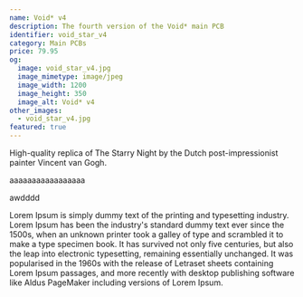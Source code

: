 ```yaml
---
name: Void* v4
description: The fourth version of the Void* main PCB
identifier: void_star_v4
category: Main PCBs
price: 79.95
og:
  image: void_star_v4.jpg
  image_mimetype: image/jpeg
  image_width: 1200
  image_height: 350
  image_alt: Void* v4
other_images:
  - void_star_v4.jpg
featured: true
---
```

High-quality replica of The Starry Night by the Dutch post-impressionist painter Vincent van Gogh.

aaaaaaaaaaaaaaaaa

awdddd

Lorem Ipsum is simply dummy text of the printing and typesetting industry. Lorem Ipsum has been the industry's standard dummy text ever since the 1500s, when an unknown printer took a galley of type and scrambled it to make a type specimen book. It has survived not only five centuries, but also the leap into electronic typesetting, remaining essentially unchanged. It was popularised in the 1960s with the release of Letraset sheets containing Lorem Ipsum passages, and more recently with desktop publishing software like Aldus PageMaker including versions of Lorem Ipsum.
